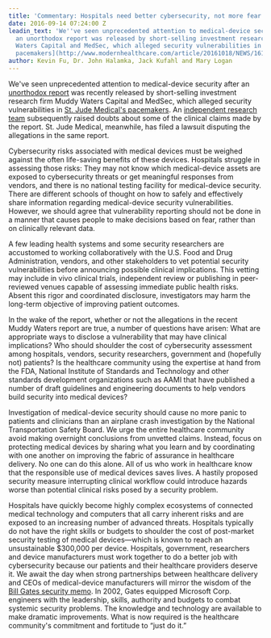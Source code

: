 ```yaml
---
title: 'Commentary: Hospitals need better cybersecurity, not more fear'
date: 2016-09-14 07:24:00 Z
leadin_text: 'We''ve seen unprecedented attention to medical-device security after
  an unorthodox report was released by short-selling investment research firm Muddy
  Waters Capital and MedSec, which alleged security vulnerabilities in [St. Jude Medical''s
  pacemakers](http://www.modernhealthcare.com/article/20161018/NEWS/161019901/st-jude-medical-steps-up-cybersecurity-measures-after-questions). '
author: Kevin Fu, Dr. John Halamka, Jack Kufahl and Mary Logan
---
```


We've seen unprecedented attention to medical-device security after an [unorthodox report](http://www.nytimes.com/2016/09/09/business/dealbook/hedge-fund-and-cybersecurity-firm-team-up-to-short-sell-device-maker.html) was recently released by short-selling investment research firm Muddy Waters Capital and MedSec, which alleged security vulnerabilities in [St. Jude Medical's pacemakers](http://www.modernhealthcare.com/section/articles?tagID=4996). An [independent research team](https://secure-medicine.blogspot.com/2016/08/correlation-is-not-causation-electrical.html) subsequently raised doubts about some of the clinical claims made by the report. St. Jude Medical, meanwhile, has filed a lawsuit disputing the allegations in the same report. 

Cybersecurity risks associated with medical devices must be weighed against the often life-saving benefits of these devices. Hospitals struggle in assessing those risks: They may not know which medical-device assets are exposed to cybersecurity threats or get meaningful responses from vendors, and there is no national testing facility for medical-device security. There are different schools of thought on how to safely and effectively share information regarding medical-device security vulnerabilities. However, we should agree that vulnerability reporting should not be done in a manner that causes people to make decisions based on fear, rather than on clinically relevant data.

A few leading health systems and some security researchers are accustomed to working collaboratively with the U.S. Food and Drug Administration, vendors, and other stakeholders to vet potential security vulnerabilities before announcing possible clinical implications. This vetting may include in vivo clinical trials, independent review or publishing in peer-reviewed venues capable of assessing immediate public health risks. Absent this rigor and coordinated disclosure, investigators may harm the long-term objective of improving patient outcomes.

In the wake of the report, whether or not the allegations in the recent Muddy Waters report are true, a number of questions have arisen: What are appropriate ways to disclose a vulnerability that may have clinical implications? Who should shoulder the cost of cybersecurity assessment among hospitals, vendors, security researchers, government and (hopefully not) patients? Is the healthcare community using the expertise at hand from the FDA, National Institute of Standards and Technology and other standards development organizations such as AAMI that have published a number of draft guidelines and engineering documents to help vendors build security into medical devices?

Investigation of medical-device security should cause no more panic to patients and clinicians than an airplane crash investigation by the National Transportation Safety Board. We urge the entire healthcare community avoid making overnight conclusions from unvetted claims. Instead, focus on protecting medical devices by sharing what you learn and by coordinating with one another on improving the fabric of assurance in healthcare delivery. No one can do this alone. All of us who work in healthcare know that the responsible use of medical devices saves lives. A hastily proposed security measure interrupting clinical workflow could introduce hazards worse than potential clinical risks posed by a security problem.

Hospitals have quickly become highly complex ecosystems of connected medical technology and computers that all carry inherent risks and are exposed to an increasing number of advanced threats. Hospitals typically do not have the right skills or budgets to shoulder the cost of post-market security testing of medical devices—which is known to reach an unsustainable $300,000 per device. Hospitals, government, researchers and device manufacturers must work together to do a better job with cybersecurity because our patients and their healthcare providers deserve it. We await the day when strong partnerships between healthcare delivery and CEOs of medical-device manufacturers will mirror the wisdom of the [Bill Gates security memo](http://www.wired.com/2002/01/bill-gates-trustworthy-computing/). In 2002, Gates equipped Microsoft Corp. engineers with the leadership, skills, authority and budgets to combat systemic security problems. The knowledge and technology are available to make dramatic improvements. What is now required is the healthcare community's commitment and fortitude to “just do it.”